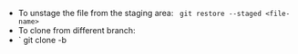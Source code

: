 - To unstage the file from the staging area:
  ` git restore --staged <file-name>`
- To clone from different branch:
- ` git clone -b <branch-name> <repository-url>
